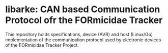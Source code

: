 # libarke: CAN based Communication Protocol ofr the FORmicidae Tracker

This repository holds specifications, device (AVR) and host (Linux/Go) implementation of the communication protocol used by electronic devices of the FORmicidae Tracker Project.
